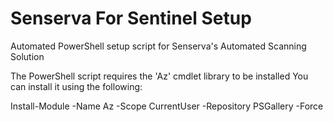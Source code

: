 # Senserva For Sentinel Setup
Automated PowerShell setup script for Senserva's Automated Scanning Solution

The PowerShell script requires the 'Az' cmdlet library to be installed
You can install it using the following:

Install-Module -Name Az -Scope CurrentUser -Repository PSGallery -Force